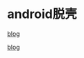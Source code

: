 # android脱壳
[blog](https://blog.csdn.net/jiangwei0910410003/article/details/78548069)

[blog](https://zhuanlan.zhihu.com/p/45591754)